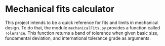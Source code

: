 # Mechanical fits calculator 

This project intends to be a quick reference for fits and limits in mechanical design. To do that, the module ```mechanicalFits.py``` provides a function called ```Tolerance```. This function returns a band of tolerance when given basic size, fundamental deviation, and international tolerance grade as arguments. 
